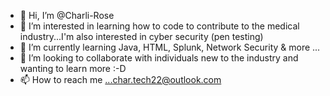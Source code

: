 - 👋 Hi, I’m @Charli-Rose
- 👀 I’m interested in learning how to code to contribute to the medical industry...I'm also interested in cyber security (pen testing)
- 🌱 I’m currently learning Java, HTML, Splunk, Network Security & more ...
- 💞️ I’m looking to collaborate with individuals new to the industry and wanting to learn more :-D
- 📫 How to reach me ...char.tech22@outlook.com

<!---
Charli-Rose/Charli-Rose is a ✨ special ✨ repository because its `README.md` (this file) appears on your GitHub profile.
You can click the Preview link to take a look at your changes.
--->
